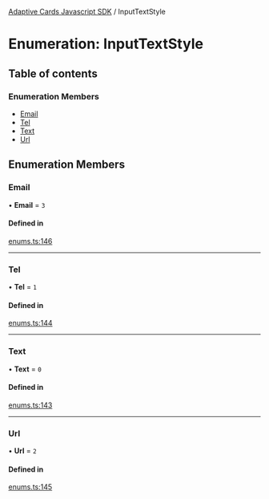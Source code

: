 [Adaptive Cards Javascript SDK](../README.md) / InputTextStyle

# Enumeration: InputTextStyle

## Table of contents

### Enumeration Members

- [Email](InputTextStyle.md#email)
- [Tel](InputTextStyle.md#tel)
- [Text](InputTextStyle.md#text)
- [Url](InputTextStyle.md#url)

## Enumeration Members

### Email

• **Email** = ``3``

#### Defined in

[enums.ts:146](https://github.com/asseco-see/AdaptiveCards/blob/d5d2c7b75/source/nodejs/adaptivecards/src/enums.ts#L146)

___

### Tel

• **Tel** = ``1``

#### Defined in

[enums.ts:144](https://github.com/asseco-see/AdaptiveCards/blob/d5d2c7b75/source/nodejs/adaptivecards/src/enums.ts#L144)

___

### Text

• **Text** = ``0``

#### Defined in

[enums.ts:143](https://github.com/asseco-see/AdaptiveCards/blob/d5d2c7b75/source/nodejs/adaptivecards/src/enums.ts#L143)

___

### Url

• **Url** = ``2``

#### Defined in

[enums.ts:145](https://github.com/asseco-see/AdaptiveCards/blob/d5d2c7b75/source/nodejs/adaptivecards/src/enums.ts#L145)
